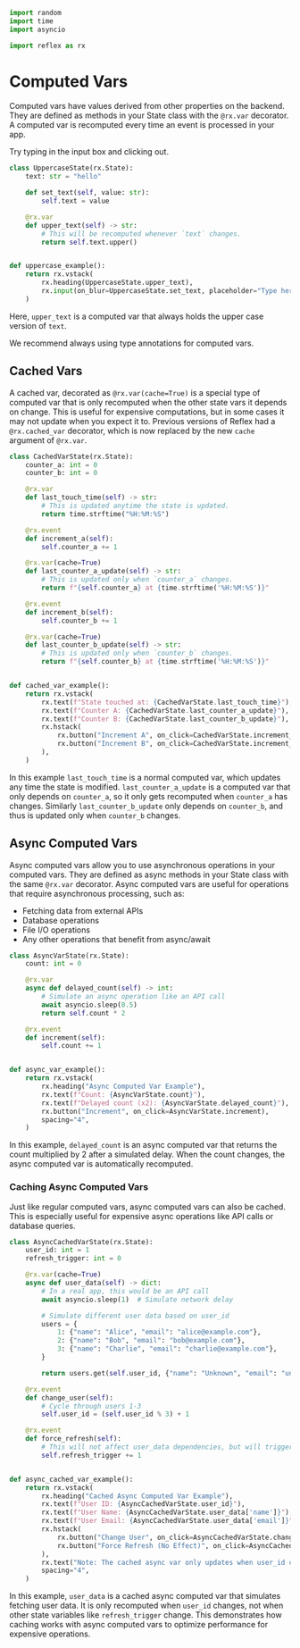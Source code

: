 ```python exec
import random
import time
import asyncio

import reflex as rx
```

# Computed Vars

Computed vars have values derived from other properties on the backend. They are
defined as methods in your State class with the `@rx.var` decorator. A computed
var is recomputed every time an event is processed in your app.

Try typing in the input box and clicking out.

```python demo exec id=upper
class UppercaseState(rx.State):
    text: str = "hello"

    def set_text(self, value: str):
        self.text = value

    @rx.var
    def upper_text(self) -> str:
        # This will be recomputed whenever `text` changes.
        return self.text.upper()


def uppercase_example():
    return rx.vstack(
        rx.heading(UppercaseState.upper_text),
        rx.input(on_blur=UppercaseState.set_text, placeholder="Type here..."),
    )
```

Here, `upper_text` is a computed var that always holds the upper case version of `text`.

We recommend always using type annotations for computed vars.

## Cached Vars

A cached var, decorated as `@rx.var(cache=True)` is a special type of computed var
that is only recomputed when the other state vars it depends on change. This is
useful for expensive computations, but in some cases it may not update when you
expect it to.
Previous versions of Reflex had a `@rx.cached_var` decorator, which is now replaced
by the new `cache` argument of `@rx.var`.

```python demo exec
class CachedVarState(rx.State):
    counter_a: int = 0
    counter_b: int = 0

    @rx.var
    def last_touch_time(self) -> str:
        # This is updated anytime the state is updated.
        return time.strftime("%H:%M:%S")

    @rx.event
    def increment_a(self):
        self.counter_a += 1

    @rx.var(cache=True)
    def last_counter_a_update(self) -> str:
        # This is updated only when `counter_a` changes.
        return f"{self.counter_a} at {time.strftime('%H:%M:%S')}"

    @rx.event
    def increment_b(self):
        self.counter_b += 1

    @rx.var(cache=True)
    def last_counter_b_update(self) -> str:
        # This is updated only when `counter_b` changes.
        return f"{self.counter_b} at {time.strftime('%H:%M:%S')}"


def cached_var_example():
    return rx.vstack(
        rx.text(f"State touched at: {CachedVarState.last_touch_time}"),
        rx.text(f"Counter A: {CachedVarState.last_counter_a_update}"),
        rx.text(f"Counter B: {CachedVarState.last_counter_b_update}"),
        rx.hstack(
            rx.button("Increment A", on_click=CachedVarState.increment_a),
            rx.button("Increment B", on_click=CachedVarState.increment_b),
        ),
    )
```

In this example `last_touch_time` is a normal computed var, which updates any
time the state is modified. `last_counter_a_update` is a computed var that only
depends on `counter_a`, so it only gets recomputed when `counter_a` has changes.
Similarly `last_counter_b_update` only depends on `counter_b`, and thus is
updated only when `counter_b` changes.

## Async Computed Vars

Async computed vars allow you to use asynchronous operations in your computed vars.
They are defined as async methods in your State class with the same `@rx.var` decorator.
Async computed vars are useful for operations that require asynchronous processing, such as:

- Fetching data from external APIs
- Database operations
- File I/O operations
- Any other operations that benefit from async/await

```python demo exec
class AsyncVarState(rx.State):
    count: int = 0

    @rx.var
    async def delayed_count(self) -> int:
        # Simulate an async operation like an API call
        await asyncio.sleep(0.5)
        return self.count * 2

    @rx.event
    def increment(self):
        self.count += 1


def async_var_example():
    return rx.vstack(
        rx.heading("Async Computed Var Example"),
        rx.text(f"Count: {AsyncVarState.count}"),
        rx.text(f"Delayed count (x2): {AsyncVarState.delayed_count}"),
        rx.button("Increment", on_click=AsyncVarState.increment),
        spacing="4",
    )
```

In this example, `delayed_count` is an async computed var that returns the count multiplied by 2 after a simulated delay.
When the count changes, the async computed var is automatically recomputed.

### Caching Async Computed Vars

Just like regular computed vars, async computed vars can also be cached. This is especially
useful for expensive async operations like API calls or database queries.

```python demo exec
class AsyncCachedVarState(rx.State):
    user_id: int = 1
    refresh_trigger: int = 0

    @rx.var(cache=True)
    async def user_data(self) -> dict:
        # In a real app, this would be an API call
        await asyncio.sleep(1)  # Simulate network delay

        # Simulate different user data based on user_id
        users = {
            1: {"name": "Alice", "email": "alice@example.com"},
            2: {"name": "Bob", "email": "bob@example.com"},
            3: {"name": "Charlie", "email": "charlie@example.com"},
        }

        return users.get(self.user_id, {"name": "Unknown", "email": "unknown"})

    @rx.event
    def change_user(self):
        # Cycle through users 1-3
        self.user_id = (self.user_id % 3) + 1

    @rx.event
    def force_refresh(self):
        # This will not affect user_data dependencies, but will trigger a state update
        self.refresh_trigger += 1


def async_cached_var_example():
    return rx.vstack(
        rx.heading("Cached Async Computed Var Example"),
        rx.text(f"User ID: {AsyncCachedVarState.user_id}"),
        rx.text(f"User Name: {AsyncCachedVarState.user_data['name']}"),
        rx.text(f"User Email: {AsyncCachedVarState.user_data['email']}"),
        rx.hstack(
            rx.button("Change User", on_click=AsyncCachedVarState.change_user),
            rx.button("Force Refresh (No Effect)", on_click=AsyncCachedVarState.force_refresh),
        ),
        rx.text("Note: The cached async var only updates when user_id changes, not when refresh_trigger changes."),
        spacing="4",
    )
```

In this example, `user_data` is a cached async computed var that simulates fetching user data.
It is only recomputed when `user_id` changes, not when other state variables like `refresh_trigger` change.
This demonstrates how caching works with async computed vars to optimize performance for expensive operations.
